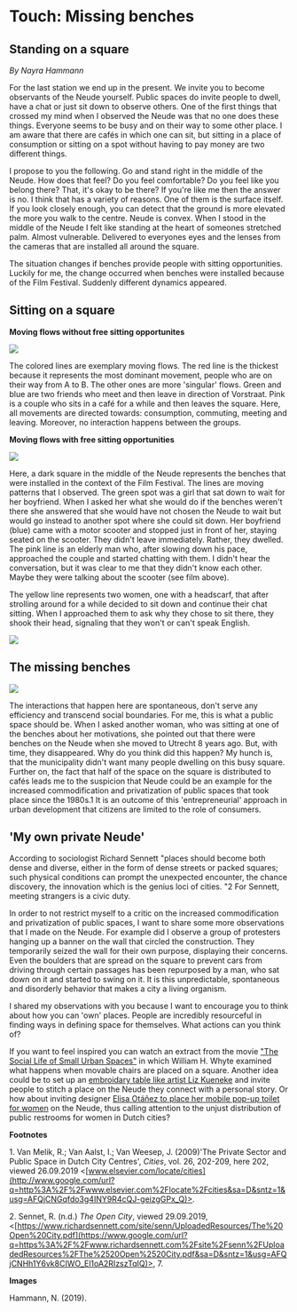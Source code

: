 # Touch: Missing benches

## Standing on a square

_By Nayra Hammann_

For the last station we end up in the present. We invite you to become observants of the Neude yourself. Public spaces do invite people to dwell, have a chat or just sit down to observe others. One of the first things that crossed my mind when I observed the Neude was that no one does these things. Everyone seems to be busy and on their way to some other place. I am aware that there are cafés in which one can sit, but sitting in a place of consumption or sitting on a spot without having to pay money are two different things.

I propose to you the following. Go and stand right in the middle of the Neude. How does that feel? Do you feel comfortable? Do you feel like you belong there? That, it's okay to be there? If you're like me then the answer is no. I think that has a variety of reasons. One of them is the surface itself. If you look closely enough, you can detect that the ground is more elevated the more you walk to the centre. Neude is convex. When I stood in the middle of the Neude I felt like standing at the heart of someones stretched palm. Almost vulnerable. Delivered to everyones eyes and the lenses from the cameras that are installed all around the square.

The situation changes if benches provide people with sitting opportunities. Luckily for me, the change occurred when benches were installed because of the Film Festival. Suddenly different dynamics appeared.

## Sitting on a square

**Moving flows without free sitting opportunites**

![](/assets/data-models/stories/2019100007_neude_touch_missing-benches/moving_flows_without_sitting.png)

The colored lines are exemplary moving flows. The red line is the thickest because it represents the most dominant movement, people who are on their way from A to B. The other ones are more 'singular' flows. Green and blue are two friends who meet and then leave in direction of Vorstraat. Pink is a couple who sits in a café for a while and then leaves the square. Here, all movements are directed towards: consumption, commuting, meeting and leaving. Moreover, no interaction happens between the groups.

**Moving flows with free sitting opportunities**

![](/assets/data-models/stories/2019100007_neude_touch_missing-benches/moving_flows_sitting.png)

Here, a dark square in the middle of the Neude represents the benches that were installed in the context of the Film Festival. The lines are moving patterns that I observed. The green spot was a girl that sat down to wait for her boyfriend. When I asked her what she would do if the benches weren't there she answered that she would have not chosen the Neude to wait but would go instead to another spot where she could sit down. Her boyfriend (blue) came with a motor scooter and stopped just in front of her, staying seated on the scooter. They didn't leave immediately. Rather, they dwelled. The pink line is an elderly man who, after slowing down his pace, approached the couple and started chatting with them. I didn't hear the conversation, but it was clear to me that they didn't know each other. Maybe they were talking about the scooter (see film above).

The yellow line represents two women, one with a headscarf, that after strolling around for a while decided to sit down and continue their chat sitting. When I approached them to ask why they chose to sit there, they shook their head, signaling that they won't or can't speak English.

![](/assets/data-models/stories/2019100007_neude_touch_missing-benches/benches.jpg)

## The missing benches

![](/assets/data-models/stories/2019100007_neude_touch_missing-benches/benches2.jpg)

The interactions that happen here are spontaneous, don't serve any efficiency and transcend social boundaries. For me, this is what a public space should be. When I asked another woman, who was sitting at one of the benches about her motivations, she pointed out that there were benches on the Neude when she moved to Utrecht 8 years ago. But, with time, they disappeared. Why do you think did this happen? My hunch is, that the municipality didn't want many people dwelling on this busy square. Further on, the fact that half of the space on the square is distributed to cafés leads me to the suspicion that Neude could be an example for the increased commodification and privatization of public spaces that took place since the 1980s.1 It is an outcome of this 'entrepreneurial' approach in urban development that citizens are limited to the role of consumers.

## 'My own private Neude'

According to sociologist Richard Sennett "places should become both dense and diverse, either in the form of dense streets or packed squares; such physical conditions can prompt the unexpected encounter, the chance discovery, the innovation which is the genius loci of cities. "2 For Sennett, meeting strangers is a civic duty.

In order to not restrict myself to a critic on the increased commodification and privatization of public spaces, I want to share some more observations that I made on the Neude. For example did I observe a group of protesters hanging up a banner on the wall that circled the construction. They temporarily seized the wall for their own purpose, displaying their concerns. Even the boulders that are spread on the square to prevent cars from driving through certain passages has been repurposed by a man, who sat down on it and started to swing on it. It is this unpredictable, spontaneous and disorderly behavior that makes a city a living organism.

I shared my observations with you because I want to encourage you to think about how you can 'own' places. People are incredibly resourceful in finding ways in defining space for themselves. What actions can you think of?

If you want to feel inspired you can watch an extract from the movie ["The Social Life of Small Urban Spaces"](https://www.youtube.com/watch?v=uowJa3pstlw) in which William H. Whyte examined what happens when movable chairs are placed on a square. Another idea could be to set up an [embroidary table like artist Liz Kueneke](https://www.google.com/url?q=https%3A%2F%2Fvimeo.com%2F59981907&sa=D&sntz=1&usg=AFQjCNHjUK0X3sAAvvTrobq6yi5cFO_4tg) and invite people to stitch a place on the Neude they connect with a personal story. Or how about inviting designer [Elisa Otáñez to place her mobile pop-up toilet for women](https://www.google.com/url?q=https%3A%2F%2Fvimeo.com%2F284782505&sa=D&sntz=1&usg=AFQjCNFqui09kdhcUG-EYU9djWQOhhbMvQ) on the Neude, thus calling attention to the unjust distribution of public restrooms for women in Dutch cities?

**Footnotes**

1\. Van Melik, R.; Van Aalst, I.; Van Weesep, J. (2009)'The Private Sector and Public Space in Dutch City Centres', _Cities_, vol. 26, 202-209, here 202, viewed 26.09.2019 <[www.elsevier.com/locate/cities](http://www.google.com/url?q=http%3A%2F%2Fwww.elsevier.com%2Flocate%2Fcities&sa=D&sntz=1&usg=AFQjCNGqfdo3g4INY9R4cQJ-geizgGPx_Q)>.

2\. Sennet, R. (n.d.) _The Open City_, viewed 29.09.2019, <[https://www.richardsennett.com/site/senn/UploadedResources/The%20Open%20City.pdf](https://www.google.com/url?q=https%3A%2F%2Fwww.richardsennett.com%2Fsite%2Fsenn%2FUploadedResources%2FThe%2520Open%2520City.pdf&sa=D&sntz=1&usg=AFQjCNHh1Y6vk8CIWO_El1oA2RIzszTqIQ)>, 7.

**Images**

Hammann, N. (2019).
